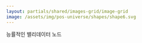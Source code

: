 ```yaml
---
layout: partials/shared/images-grid/image-grid
image: /assets/img/pos-universe/shapes/shape6.svg
---
```


능률적인 밸리데이터 노드
